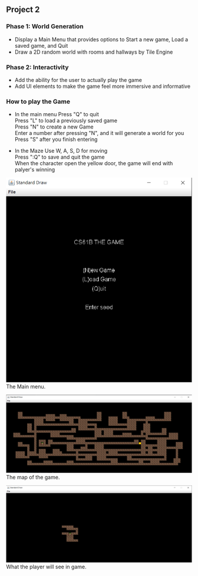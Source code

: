 ## Project 2
### Phase 1: World Generation
* Display a Main Menu that provides options to Start a new game, Load a saved game, and Quit
* Draw a 2D random world with rooms and hallways by Tile Engine

### Phase 2: Interactivity
* Add the ability for the user to actually play the game
* Add UI elements to make the game feel more immersive and informative

### How to play the Game
* In the main menu
Press "Q" to quit <br>
Press "L" to load a previously saved game <br>
Press "N" to create a new Game <br>
Enter a number after pressing "N", and it will generate a world for you <br>
Press "S" after you finish entering <br>

* In the Maze
Use W, A, S, D for moving <br>
Press ":Q" to save and quit the game <br>
When the character open the yellow door, the game will end with palyer's winning <br>

![image](https://github.com/alex308248/cs61b/blob/master/proj2/picture/startFrame.PNG)
 <br> The Main menu. <br>

![image](https://github.com/alex308248/cs61b/blob/master/proj2/picture/Maze.PNG)
<br> The map of the game. <br>

![image](https://github.com/alex308248/cs61b/blob/master/proj2/picture/GameFrame.PNG)
<br> What the player will see in game. <br>
